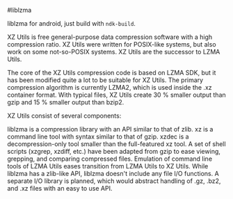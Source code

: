 #liblzma

liblzma for android, just build with `ndk-build`.

XZ Utils is free general-purpose data compression software with a high compression ratio. XZ Utils were written for POSIX-like systems, but also work on some not-so-POSIX systems. XZ Utils are the successor to LZMA Utils.

The core of the XZ Utils compression code is based on LZMA SDK, but it has been modified quite a lot to be suitable for XZ Utils. The primary compression algorithm is currently LZMA2, which is used inside the .xz container format. With typical files, XZ Utils create 30 % smaller output than gzip and 15 % smaller output than bzip2.

XZ Utils consist of several components:

liblzma is a compression library with an API similar to that of zlib.
xz is a command line tool with syntax similar to that of gzip.
xzdec is a decompression-only tool smaller than the full-featured xz tool.
A set of shell scripts (xzgrep, xzdiff, etc.) have been adapted from gzip to ease viewing, grepping, and comparing compressed files.
Emulation of command line tools of LZMA Utils eases transition from LZMA Utils to XZ Utils.
While liblzma has a zlib-like API, liblzma doesn't include any file I/O functions. A separate I/O library is planned, which would abstract handling of .gz, .bz2, and .xz files with an easy to use API.

